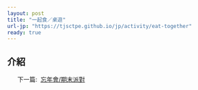 ```yaml
---
layout: post
title: "一起食／桌遊"
url-jp: "https://tjsctpe.github.io/jp/activity/eat-together"
ready: true
---
```


## 介紹

<ul>
<tr>下一篇:&nbsp;</tr>
<a href="/activity/party">
忘年會/期末派對
</a>
</ul>